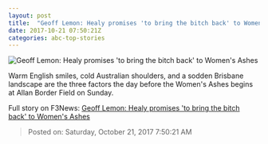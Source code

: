 ```yaml
---
layout: post
title:  "Geoff Lemon: Healy promises 'to bring the bitch back' to Women's Ashes"
date: 2017-10-21 07:50:21Z
categories: abc-top-stories
---
```


![Geoff Lemon: Healy promises 'to bring the bitch back' to Women's Ashes](http://www.abc.net.au/news/image/9073380-1x1-700x700.jpg)

Warm English smiles, cold Australian shoulders, and a sodden Brisbane landscape are the three factors the day before the Women's Ashes begins at Allan Border Field on Sunday.


Full story on F3News: [Geoff Lemon: Healy promises 'to bring the bitch back' to Women's Ashes](http://www.f3nws.com/n/HzxnVG)

> Posted on: Saturday, October 21, 2017 7:50:21 AM
